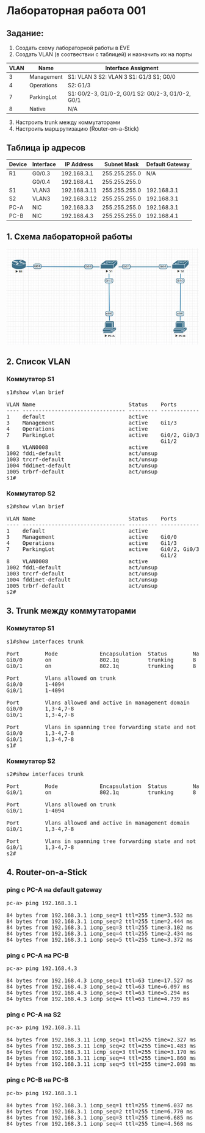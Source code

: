 # Лабораторная работа 001

## Задание:
1. Создать схему лабораторной работы в EVE
2. Создать VLAN (в соотвествии с таблицей) и назначить их на порты

|  VLAN |Name   |Interface Assigment   |
| ------------ | ------------ | ------------ |
|  3 |Management   | S1: VLAN 3 S2: VLAN 3 S1: G1/3 S1; G0/0  |
|  4 | Operations  |  S2: G1/3 |
|   7|  ParkingLot |S1: G0/2-3, G1/0-2, G0/1 S2: G0/2-3, G1/0-2, G0/1    |
|   8|  Native |  N/A |

3. Настроить trunk между коммутаторами
4. Настроить маршрутизацию (Router-on-a-Stick)

## Таблица ip адресов
|Device|Interface|IP Address|Subnet Mask|Default Gateway|
|------|---------|----------|-----------|--------------|
|R1|G0/0.3|192.168.3.1|255.255.255.0|N/A|
||G0/0.4|192.168.4.1|255.255.255.0|
|S1|VLAN3|192.168.3.11|255.255.255.0|192.168.3.1|
|S2|VLAN3|192.168.3.12|255.255.255.0|192.168.3.1|
|PC-A|NIC|192.168.3.3|255.255.255.0|192.168.3.1|
|PC-B|NIC|192.168.4.3|255.255.255.0|192.168.4.1|

## 1. Схема лабораторной работы 
![](schema-lab001.jpg)

## 2. Список VLAN
### Коммутатор S1
<pre>
s1#show vlan brief

VLAN Name                             Status    Ports
---- -------------------------------- --------- -------------------------------
1    default                          active
3    Management                       active    Gi1/3
4    Operations                       active
7    ParkingLot                       active    Gi0/2, Gi0/3, Gi1/0, Gi1/1
                                                Gi1/2
8    VLAN0008                         active
1002 fddi-default                     act/unsup
1003 trcrf-default                    act/unsup
1004 fddinet-default                  act/unsup
1005 trbrf-default                    act/unsup
s1#
</pre>

### Коммутатор S2
<pre>
s2#show vlan brief

VLAN Name                             Status    Ports
---- -------------------------------- --------- -------------------------------
1    default                          active
3    Management                       active    Gi0/0
4    Operations                       active    Gi1/3
7    ParkingLot                       active    Gi0/2, Gi0/3, Gi1/0, Gi1/1
                                                Gi1/2
8    VLAN0008                         active
1002 fddi-default                     act/unsup
1003 trcrf-default                    act/unsup
1004 fddinet-default                  act/unsup
1005 trbrf-default                    act/unsup
s2#
</pre>

## 3. Trunk между коммутаторами

### Коммутатор S1
<pre>
s1#show interfaces trunk

Port        Mode             Encapsulation  Status        Native vlan
Gi0/0       on               802.1q         trunking      8
Gi0/1       on               802.1q         trunking      8

Port        Vlans allowed on trunk
Gi0/0       1-4094
Gi0/1       1-4094

Port        Vlans allowed and active in management domain
Gi0/0       1,3-4,7-8
Gi0/1       1,3-4,7-8

Port        Vlans in spanning tree forwarding state and not pruned
Gi0/0       1,3-4,7-8
Gi0/1       1,3-4,7-8
s1#
</pre>
### Коммутатор S2
<pre>
s2#show interfaces trunk

Port        Mode             Encapsulation  Status        Native vlan
Gi0/1       on               802.1q         trunking      8

Port        Vlans allowed on trunk
Gi0/1       1-4094

Port        Vlans allowed and active in management domain
Gi0/1       1,3-4,7-8

Port        Vlans in spanning tree forwarding state and not pruned
Gi0/1       1,3-4,7-8
s2#
</pre>
## 4. Router-on-a-Stick
### ping с PC-A на default gateway
<pre>
pc-a> ping 192.168.3.1

84 bytes from 192.168.3.1 icmp_seq=1 ttl=255 time=3.532 ms
84 bytes from 192.168.3.1 icmp_seq=2 ttl=255 time=2.444 ms
84 bytes from 192.168.3.1 icmp_seq=3 ttl=255 time=3.102 ms
84 bytes from 192.168.3.1 icmp_seq=4 ttl=255 time=2.434 ms
84 bytes from 192.168.3.1 icmp_seq=5 ttl=255 time=3.372 ms
</pre>
### ping с PC-A на PC-B
<pre>
pc-a> ping 192.168.4.3

84 bytes from 192.168.4.3 icmp_seq=1 ttl=63 time=17.527 ms
84 bytes from 192.168.4.3 icmp_seq=2 ttl=63 time=6.097 ms
84 bytes from 192.168.4.3 icmp_seq=3 ttl=63 time=5.294 ms
84 bytes from 192.168.4.3 icmp_seq=4 ttl=63 time=4.739 ms
</pre>
### ping с PC-A на S2
<pre>
pc-a> ping 192.168.3.11

84 bytes from 192.168.3.11 icmp_seq=1 ttl=255 time=2.327 ms
84 bytes from 192.168.3.11 icmp_seq=2 ttl=255 time=1.483 ms
84 bytes from 192.168.3.11 icmp_seq=3 ttl=255 time=3.170 ms
84 bytes from 192.168.3.11 icmp_seq=4 ttl=255 time=1.860 ms
84 bytes from 192.168.3.11 icmp_seq=5 ttl=255 time=2.098 ms
</pre>
### ping с PC-B на PC-B
<pre>
pc-b> ping 192.168.3.1

84 bytes from 192.168.3.1 icmp_seq=1 ttl=255 time=6.037 ms
84 bytes from 192.168.3.1 icmp_seq=2 ttl=255 time=6.770 ms
84 bytes from 192.168.3.1 icmp_seq=3 ttl=255 time=6.685 ms
84 bytes from 192.168.3.1 icmp_seq=4 ttl=255 time=4.568 ms
</pre>
